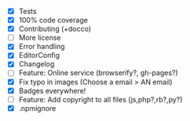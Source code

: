  - [x] Tests
 - [x] 100% code coverage
 - [x] Contributing (+docco)
 - [ ] More license
 - [x] Error handling
 - [x] EditorConfig
 - [x] Changelog
 - [ ] Feature: Online service (browserify?, gh-pages?)
 - [x] Fix typo in images (Choose a email > AN email)
 - [x] Badges everywhere!
 - [ ] Feature: Add copyright to all files (js,php?,rb?,py?)
 - [x] .npmignore
